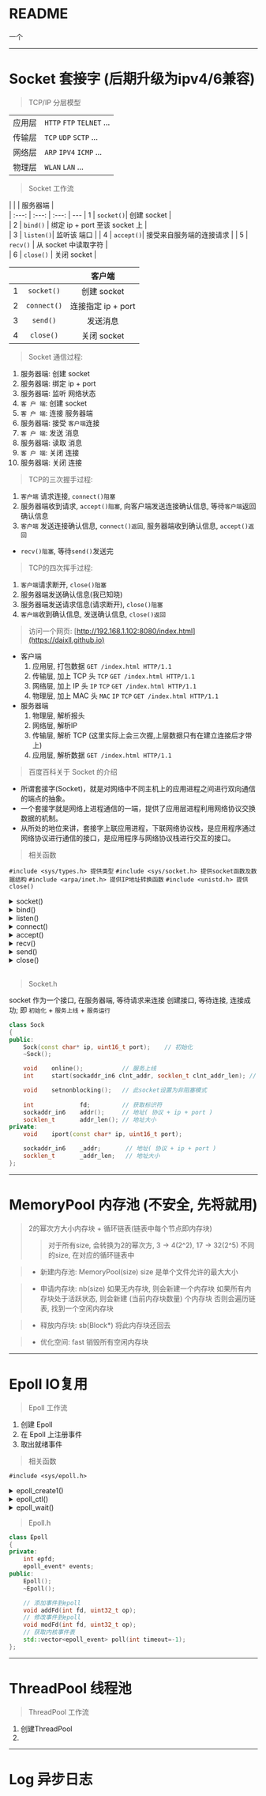 # README

一个


---

# Socket 套接字 (后期升级为ipv4/6兼容)

> TCP/IP 分层模型

|       |       |
| :---: | :--- | 
| 应用层 | `HTTP` `FTP` `TELNET` ...| 
| 传输层 | `TCP` `UDP` `SCTP` ...|    
| 网络层 | `ARP` `IPV4` `ICMP` ... | 
| 物理层 | `WLAN` `LAN` ...|

>  Socket 工作流

|       |  |  服务器端  |                      
| :---: |  :---:  | :---: | --- 
| 1 | `socket()`| 创建 socket                   |  
| 2 | `bind()`  | 绑定 ip + port 至该 socket 上 |  
| 3 | `listen()`| 监听该 端口                   |
| 4 | `accept()`| 接受来自服务端的连接请求        | 
| 5 | `recv()`  | 从 socket 中读取字符          |  
| 6 | `close()` | 关闭 socket                   |  



|       |  		  |  客户端		|   
| :---: |  :---:  | :---: 		|
| 1 | `socket()`  | 创建 socket	|
| 2 | `connect()` | 连接指定 ip + port |
| 3 | `send()` | 发送消息 |
| 4 | `close()` | 关闭 socket |

> Socket 通信过程:
1. 服务器端: 创建 socket
2. 服务器端: 绑定 ip + port
3. 服务器端: 监听 网络状态
4. `客 户 端`: 创建 socket
5. `客 户 端`: 连接 服务器端
6. 服务器端: 接受 `客户端`连接
7. `客 户 端`: 发送 消息
8. 服务器端: 读取 消息
9. `客 户 端`: 关闭 连接
10. 服务器端: 关闭 连接

> TCP的三次握手过程:
1. `客户端` 请求连接, `connect()阻塞` 
2. 服务器端收到请求, `accept()阻塞`, 向客户端发送连接确认信息, 等待`客户端`返回确认信息
3. `客户端` 发送连接确认信息, `connect()返回`, 服务器端收到确认信息, `accept()返回`
- `recv()阻塞`, 等待`send()`发送完

> TCP的四次挥手过程:
1. `客户端`请求断开, `close()阻塞`
2. 服务器端发送确认信息(我已知晓)
3. 服务器端发送请求信息(请求断开), `close()阻塞`
4. `客户端`收到确认信息, 发送确认信息, `close()返回`

> 访问一个网页: [http://192.168.1.102:8080/index.html](https://daixll.github.io)

* 客户端
  1. 应用层, 打包数据 `GET /index.html HTTP/1.1` 
  2. 传输层, 加上 TCP 头 `TCP` `GET /index.html HTTP/1.1` 
  3. 网络层, 加上 IP 头 `IP` `TCP` `GET /index.html HTTP/1.1` 
  4. 物理层, 加上 MAC 头 `MAC` `IP` `TCP` `GET /index.html HTTP/1.1` 
* 服务器端
  1. 物理层, 解析报头
  2. 网络层, 解析IP
  3. 传输层, 解析 TCP (这里实际上会三次握,上层数据只有在建立连接后才带上)
  4. 应用层, 解析数据 `GET /index.html HTTP/1.1`

> 百度百科关于 Socket 的介绍

- 所谓套接字(Socket)，就是对网络中不同主机上的应用进程之间进行双向通信的端点的抽象。
- 一个套接字就是网络上进程通信的一端，提供了应用层进程利用网络协议交换数据的机制。
- 从所处的地位来讲，套接字上联应用进程，下联网络协议栈，是应用程序通过网络协议进行通信的接口，是应用程序与网络协议栈进行交互的接口。


> 相关函数

`#include <sys/types.h> 提供类型`
`#include <sys/socket.h> 提供socket函数及数据结构`
`#include <arpa/inet.h> 提供IP地址转换函数`
`#include <unistd.h> 提供close()` 

<details><summary> socket() </summary>

```cpp
int socket(int domain, int type, int protocol);
```
创建一个 socket 
- domain: 协议域
> `AF_INET`: IPV4
> `AF_INET6`: IPV6
> `AD_LOCAL`: 一个绝对路径名
- type: socket类型
> `SOCK_STREAM`: 流式套接字, TCP协议等
> `SOCK_DGRAM`: 数据包套接字, UDP协议等
> `SOCK_RAW`: 原始套接字, IP/ICMP协议等, 接收发向本机的ICMP、IGMP协议包
- protocol: 指定协议
> `IPPROTO_TCP`: TCP传输协议
> `IPPTOTO_UDP`: UDP传输协议
> `IPPROTO_SCTP`: SCTP传输协议
> `IPPROTO_TIPC`: TIPC传输协议

```cpp 
int serv_sock = socket(AF_INET, SOCK_STREAM, 0);
// IPV4协议 流式套接字 自动匹配type对应的协议
```
</details> 

<details><summary> bind() </summary>

```cpp
int bind(int sockfd, const struct sockaddr *addr, socklen_t addrlen);
```
- sockfd: socket描述字, 给哪个sockfd绑定地址
- addr: 一个const struct sockaddr *指针, 指向要绑定给sockfd的协议地址
>   ```cpp
>   struct sockaddr_in {            // IPV4
>       sa_family_t    sin_family;  // 协议族
>       struct in_addr sin_addr;    // 地址
>       in_port_t      sin_port;    // 端口
>   };
>   ```
- addrlen: 地址的长度
```cpp
sockaddr_in serv_addr;
bzero(&serv_addr, sizeof serv_addr);
serv_addr.sin_family      = AF_INET;
serv_addr.sin_addr.s_addr = inet_addr("192.168.0.203");
serv_addr.sin_port        = htons(9070);
bind(serv_sock, (sockaddr*)&serv_addr, sizeof serv_addr);
```
</details>



<details><summary> listen() </summary>

```cpp
int listen(int sockfd, int backlog);
```
- sockfd: 监听哪个sockfd
- backlog: 最大连接数

```cpp
listen(serv_sock, 1024);
```
</details>

<details><summary> connect() </summary>

```cpp
int connect(int sockfd, const struct sockaddr *addr, socklen_t addrlen);
```
- sockfd: 客户端的sockfd
- addr: 服务器的socket地址
- addrlen: 服务器地址的长度
```cpp
connect(clnt_sock, (sockaddr*)&serv_addr, sizeof serv_addr);
```

</details>


<details><summary> accept() </summary>

```cpp
int accept(int sockfd, struct sockaddr *addr, socklen_t *addrlen);
```
- sockfd: 服务器的sockfd
- addr: 客户端的地址
- addrlen: 客户端地址的长度
```cpp
sockaddr_in clnt_addr;
bzero(&clnt_addr, sizeof clnt_addr);
socklen_t clnt_addr_len = sizeof clnt_addr;
int clnt_sock = accept(serv_sock, (sockaddr*)&clnt_addr, &clnt_addr_len);
```
</details>







<details><summary> recv() </summary>

```cpp
ssize_t recv(int sockfd, void *buf, size_t len, int flags);
```
- sockfd: 接受的套接字
- buf: 目标缓冲区
- len: 缓冲区接受字节长度
- flags: 一般为0

```cpp
int len = recv(fd, buf, strlen(buf), 0);
```
</details>

<details><summary> send() </summary>

```cpp
ssize_t send(int sockfd, const void *buf, size_t len, int flags);
```

```cpp
int len = send(fd, buf, strlen(buf), 0);
```



</details>






<details><summary> close() </summary>

```cpp
int close(int fd);
```
> 这个有点复杂, 后面写
```cpp
close(serv_sock);
```
</details>

<br>

> Socket.h

socket 作为一个接口, 在服务器端, 等待请求来连接
创建接口, 等待连接, 连接成功; 即 `初始化` + `服务上线` + `服务运行`

```cpp
class Sock
{
public:
    Sock(const char* ip, uint16_t port);    // 初始化
    ~Sock();

    void    online();           // 服务上线
    int     start(sockaddr_in6 clnt_addr, socklen_t clnt_addr_len); // 服务运行

    void    setnonblocking();   // 此socket设置为非阻塞模式
    
    int             fd;         // 获取标识符
    sockaddr_in6    addr();     // 地址( 协议 + ip + port )
    socklen_t       addr_len(); // 地址大小
private:
    void    iport(const char* ip, uint16_t port);

    sockaddr_in6    _addr;       // 地址( 协议 + ip + port )
    socklen_t       _addr_len;   // 地址大小
};
```
--- 

# MemoryPool 内存池 (不安全, 先将就用)

> 2的幂次方大小内存块 + 循环链表(链表中每个节点即内存块) 
> 
> > 对于所有size, 会转换为2的幂次方, 3 -> 4(2^2),  17 -> 32(2^5)
> > 不同的size, 在对应的循环链表中  

>* 新建内存池: MemoryPool(size)
    size 是单个文件允许的最大大小

>* 申请内存块: nb(size)
    如果无内存块, 则会新建一个内存块
    如果所有内存块处于活跃状态, 则会新建 (当前内存块数量) 个内存块
    否则会遍历链表, 找到一个空闲内存块   

>* 释放内存块: sb(Block*)
    将此内存块还回去

>* 优化空间: fast
    销毁所有空闲内存块

---


# Epoll IO复用

> Epoll 工作流

1. 创建 Epoll
2. 在 Epoll 上注册事件
3. 取出就绪事件

> 相关函数

`#include <sys/epoll.h>`

<details><summary> epoll_create1() </summary>

```cpp
int epoll_create1(int flags);
```
- flags: 一般为0

```cpp
int epfd = epoll_create1(0);
```

</details>





<details><summary> epoll_ctl() </summary>

```cpp
int epoll_ctl(int epfd, int op, int fd, struct epoll_event *event);
```

- epfd:创建epoll的文件描述符
- op:动作

> EPOLL_CTL_ADD: 注册新的fd到epfd中
> EPOLL_CTL_MOD: 修改已经注册的fd
> EPOLL_CTL_DEL: 从epfd中删除一个fd

- fd:目标fd
- epoll_events:目标fd事件类型

> EPOLLIN: 表示对应的文件描述符可以读
> EPOLLOUT: 表示对应的文件描述符可以写
> EPOLLPRI: 表示对应的文件描述符有紧急的数据可读
> EPOLLERR: 表示对应的文件描述符发生错误
> EPOLLHUP: 表示对应的文件描述符被挂断
> EPOLLET: 将EPOLL设为边缘触发(Edge Triggered)模式
> EPOLLONESHOT: 只监听一次事件

```cpp
int flg = epoll_ctl(epfd, EPOLL_CTL_ADD, fd, &ev); // 增加 fd 到 epfd
```

</details>





<details><summary> epoll_wait() </summary>

```cpp
int epoll_wait(int epfd, struct epoll_event* events, int maxevents, int timeout);
```

- epfd:创建epoll的文件描述符
- events: 复制到的事件表
- maxevents: 事件表的最大容量
- timeout: 每次赋值等待的时间(-1, 阻塞), (0, 不等待)

```cpp
int nfds = epoll_wait(epfd, events, MAX_EVENTS, timeout);
```

</details>




> Epoll.h

```cpp
class Epoll
{
private:
    int epfd;               
    epoll_event* events;
public:
    Epoll();
    ~Epoll();

    // 添加事件到epoll
    void addFd(int fd, uint32_t op);
    // 修改事件到epoll
    void modFd(int fd, uint32_t op);
    // 获取内核事件表
    std::vector<epoll_event> poll(int timeout=-1);
};
```
---

# ThreadPool 线程池

> ThreadPool 工作流

1. 创建ThreadPool 
2. 

---

# Log 异步日志
